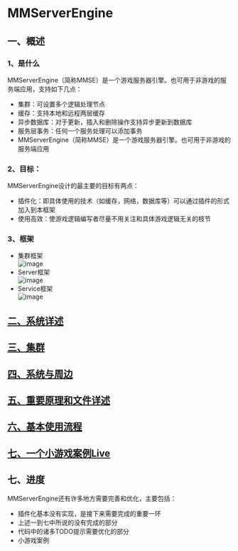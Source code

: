 MMServerEngine
======================================================================================================
## 一、概述 
### 1、是什么 
MMServerEngine（简称MMSE）是一个游戏服务器引擎。也可用于非游戏的服务端应用，支持如下几点：
* 集群：可设置多个逻辑处理节点
* 缓存：支持本地和远程两层缓存
* 异步数据库：对于更新，插入和删除操作支持异步更新到数据库
* 服务层事务：任何一个服务处理可以添加事务
* MMServerEngine（简称MMSE）是一个游戏服务器引擎。也可用于非游戏的服务端应用
 
### 2、目标： 
MMServerEngine设计的最主要的目标有两点：
* 插件化：即具体使用的技术（如缓存，网络，数据库等）可以通过插件的形式加入到本框架
* 使用高效：使游戏逻辑编写者尽量不用关注和具体游戏逻辑无关的枝节

### 3、框架  
* 集群框架  
![image](https://github.com/xuerong/MMServerEngine/blob/master/resource/sys.png)  
* Server框架  
![image](https://github.com/xuerong/MMServerEngine/blob/master/resource/server.png)  
* Service框架  
![image](https://github.com/xuerong/MMServerEngine/blob/master/resource/service.png)  

## [二、系统详述](https://github.com/xuerong/MMServerEngine/blob/master/resource/sysDetail.md) 
## [三、集群](https://github.com/xuerong/MMServerEngine/blob/master/resource/cluster.md) 
## [四、系统与周边](https://github.com/xuerong/MMServerEngine/blob/master/resource/around.md) 
## [五、重要原理和文件详述](https://github.com/xuerong/MMServerEngine/blob/master/resource/mainTheory.md) 
## [六、基本使用流程](https://github.com/xuerong/MMServerEngine/blob/master/resource/baseUse.md) 
## [七、一个小游戏案例Live](https://github.com/xuerong/MMServerEngine/blob/master/resource/live.md) 

## 七、进度 
MMServerEngine还有许多地方需要完善和优化，主要包括：
* 插件化基本没有实现，是接下来需要完成的重要一环
* 上述一到七中所说的没有完成的部分
* 代码中的诸多TODO提示需要优化的部分
* 小游戏案例
